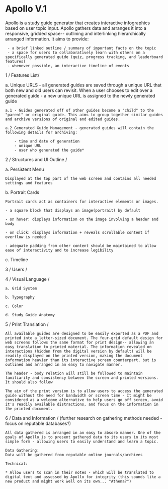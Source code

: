 # Apollo V.1

Apollo is a study guide generator that creates interactive infographics based on user topic input. Apollo gathers data and arranges it into a responsive, gridded space-- outlining and interlinking hierarchically arranged information. It aims to provide:

	 - a brief linked outline / summary of important facts on the topic
	 - a space for users to collaboratively learn with others on a specifically generated guide (quiz, progress tracking, and leaderboard features)
	 - whenever possible, an interactive timeline of events

1 / Features List/

a. Unique URLS - all generated guides are saved through a unique URL that both new and old users can revisit. When a user chooses to edit over a generated guide - a new unique URL is assigned to the newly generated guide 

	a.1 - Guides generated off of other guides become a "child" to the "parent" or original guide. This aims to group together similar guides and archive versions of original and edited guides.
	
	a.2 Generated Guide Management - generated guides will contain the following details for archiving:
	
		- time and date of generation
		- unique URL
		- user who generated the guide*

2 / Structures and UI Outline / 

a. Persistent Menu

	Displayed at the top part of the web screen and contains all needed settings and features

b. Portrait Cards

	Portrait cards act as containers for interactive elements or images.
	
	- a square block that displays an image(portrait) by default

	- on hover: displays information on the image involving a header and body

	- on click: displays information + reveals scrollable content if overflow is needed
	
	- adequate padding from other content should be maintained to allow ease of interactivity and to increase legibility
    
c. Timeline

3 / Users /

4 / Visual Language /

	a. Grid System
	
	b. Typography
	
	c. Color
	
	d. Study Guide Anatomy
	
5 / Print Translation /

	All available guides are designed to be easily exported as a PDF and printed into a letter-sized document. The four-grid default design for web screens follows the same format for print design-- allowing an easy translation to printed material. The information revealed on interactions (hidden from the digital version by default) will be readily displayed on the printed version, making the document information heavier than its interactive screen counterpart, but is outlined and arranged in an easy to navigate manner.
	
	The header - body relation will still be followed to maintain familiarity and consistency between the screen and printed versions. It should also follow 
	
	The aim of the print version is to allow users to access the generated guide without the need for bandwidth or screen time - It might be considered as a welcome alternative to help users go off screen, avoid it's readily available distractions, and focus on the information in the printed document.
	
6 / Data and Information / (further research on gathering methods needed -focus on reputable databases?)

	All data gathered is arranged in an easy to absorb manner. One of the goals of Apollo is to present gathered data to its users in its most simple form - allowing users to easily understand and learn a topic.
	
	Data Gathering:
	Data will be gathered from reputable online journals/archives
	
	Technical:
	
	* Allow users to scan in their notes - which will be translated to digital text and assessed by Apollo for integrity (this sounds like a new product and might work well on its own... "Athena?")
